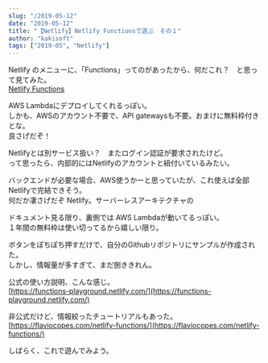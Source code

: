```yaml
---
slug: "/2019-05-12"
date: "2019-05-12"
title: "【Netlify】Netlify Functionsで遊ぶ　その１"
author: "kakisoft"
tags: ["2019-05", "Netlify"]
---
```

Netlify のメニューに、「Functions」ってのがあったから、何だこれ？　と思って見てみた。  
[Netlify Functions](https://www.netlify.com/docs/functions/)  

AWS Lambdaにデプロイしてくれるっぽい。  
しかも、AWSのアカウント不要で、API gatewaysも不要。おまけに無料枠付きとな。  
良さげだぞ！  

Netlifyとは別サービス扱い？　またログイン認証が要求されたけど。  
って思ったら、内部的にはNetlifyのアカウントと紐付いているみたい。  

バックエンドが必要な場合、AWS使うかーと思っていたが、これ使えば全部 Netlifyで完結できそう。  
何だか凄さげだぞ Netlify。サーバーレスアーキテクチャの  

ドキュメント見る限り、裏側では AWS Lambdaが動いてるっぽい。  
１年間の無料枠は使い切ってるから嬉しい限り。  

ボタンをぽちぽち押すだけで、自分のGithubリポジトリにサンプルが作成された。  
しかし、情報量が多すぎて、まだ捌ききれん。  

公式の使い方説明、こんな感じ。  
[https://functions-playground.netlify.com/](https://functions-playground.netlify.com/)  

非公式だけど、情報絞ったチュートリアルもあった。  
[https://flaviocopes.com/netlify-functions/](https://flaviocopes.com/netlify-functions/)  

しばらく、これで遊んでみよう。  

